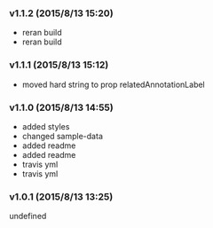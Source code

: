 ### v1.1.2	(2015/8/13 15:20)
* reran build
* reran build

### v1.1.1	(2015/8/13 15:12)
* moved hard string to prop relatedAnnotationLabel

### v1.1.0	(2015/8/13 14:55)
* added styles
* changed sample-data
* added readme
* added readme
* travis yml
* travis yml

### v1.0.1	(2015/8/13 13:25)


undefined